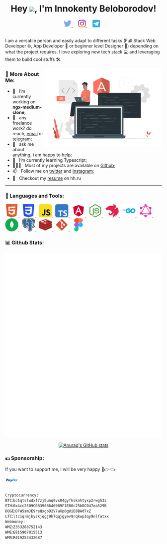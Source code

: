 <h1 align="center">
    Hey <img src="https://media.giphy.com/media/hvRJCLFzcasrR4ia7z/giphy.gif" width="25px">, I'm Innokenty Beloborodov!
</h1>
<div align="center">
    <a href="https://twitter.com/kennix88/" target="_blank" style="margin-right: 10px">
        <img alt="html5" height ="24px" src="assets/twitter-svgrepo-com.svg"> 
    </a> &nbsp;
    <a href="https://www.instagram.com/kennix88" target="_blank" style="margin-right: 10px">
        <img alt="html5" height ="24px" src="assets/instagram-svgrepo-com.svg"> 
    </a> &nbsp;
    <a href="https://t.me/Kennix88" target="_blank" style="margin-right: 10px">
        <img alt="html5" height ="24px" src="assets/telegram-svgrepo-com.svg"> 
    </a>
</div> <br>

I am a versatile person and easily adapt to different tasks (Full Stack Web Developer 🌐, App Developer 📱 or beginner level Designer 🎨) depending on what the project requires. I love exploring new tech stack 💻 and leveraging them to build cool stuffs 🛠️.

<img align="right" alt="GIF" src="assets/dev.svg" width="380" />

### 🧐 More About Me:

- 🔭 &nbsp; I’m currently working on **ngx-medium-clone**;
- 💼 &nbsp; any freelance work? do reach, [email](kennix88@icloud.com) or [telegram](https://t.me/Kennix88);
- 💬 &nbsp; ask me about anything, i am happy to help;
- 🌱 &nbsp; I’m currently learning Typescript;
- 👨🏻‍💻 &nbsp; Most of my projects are available on [Github](https://github.com/kennix88?tab=repositories);
- 📫 &nbsp; Follow me on [twitter](https://twitter.com/kennix88/) and [instagram](https://t.me/Kennix88);
- 📝 &nbsp; Checkout my [resume](https://hh.ru/applicant/resumes/view?resume=9b70c720ff065569260039ed1f34646b374953) on hh.ru

<hr>

### 🔨 Languages and Tools:

<a href="https://developer.mozilla.org/en-US/docs/Web/HTML" target="_blank" >
    <img alt="html5" height ="42px" src="assets/html5-svgrepo-com.svg"> 
</a> &nbsp;
<a href="https://developer.mozilla.org/en-US/docs/Web/css" target="_blank" >
    <img alt="ccs3" height ="42px" src="assets/css3-svgrepo-com.svg"> 
</a> &nbsp;
<a href="https://developer.mozilla.org/en-US/docs/Web/JavaScript" target="_blank" >
    <img alt="JavaScript" height ="42px" src="assets/javascript-svgrepo-com.svg"> 
</a> &nbsp;
<a href="https://www.typescriptlang.org/" target="_blank" >
    <img alt="Typescirpt" height ="42px" src="assets/typescript-svgrepo-com.svg">
</a> &nbsp;
<a href="https://angular.io/" target="_blank" >
    <img alt="Angular" height ="42px" src="assets/angular-svgrepo-com.svg">
</a> &nbsp;
<a href="https://nodejs.org/en/" target="_blank" >
    <img alt="NodeJS" height ="42px" src="assets/nodejs-icon-svgrepo-com.svg">
</a> &nbsp;
<a href="https://nestjs.com/" target="_blank" >
    <img alt="NestJS" height ="42px" src="assets/nestjs-svgrepo-com.svg">
</a> &nbsp;
<a href="https://go.dev/" target="_blank" >
    <img alt="GoLang" height ="42px" src="assets/go-svgrepo-com.svg">
</a> &nbsp;
<a href="https://graphql.org/" target="_blank" >
    <img alt="GraphQL" height ="42px" src="assets/graphql-svgrepo-com.svg">
</a> &nbsp;
<a href="https://www.mongodb.com/" target="_blank" >
    <img alt="MongoDB" height ="42px" src="assets/mongodb-svgrepo-com.svg">
</a> &nbsp;
<a href="https://www.postgresql.org/" target="_blank" >
    <img alt="PostgreSQL" height ="42px" src="assets/postgresql-svgrepo-com.svg">
</a> &nbsp;
<a href="https://redis.io/" target="_blank" >
    <img alt="Redis" height ="42px" src="assets/redis-svgrepo-com.svg">
</a> &nbsp;
<a href="https://git-scm.com/" target="_blank" > 
    <img src="assets/git-svgrepo-com.svg" alt="git" height='42px'/> 
</a> &nbsp;
<a href="https://www.figma.com/" target="_blank" > 
    <img src="assets/figma-svgrepo-com.svg" alt="figma" height='42px'/> 
</a>

<br>

### 📊 Github Stats:

<a href='https://github.com/rahul-jha98/github-stats-transparent'>

![Stats Overview](https://raw.githubusercontent.com/Kennix88/github-stats-transparent/output/generated/overview.svg)
![Most Used Languages](https://raw.githubusercontent.com/Kennix88/github-stats-transparent/output/generated/languages.svg)

</a>

<div align="center">

[![Anurag's GitHub stats](https://github-readme-stats.vercel.app/api?username=Kennix88&show_icons=true&theme=radical)](https://github.com/anuraghazra/github-readme-stats)

</div>

### 💵 Sponsorship:

 If you want to support me, I will be very happy 🥺👉👈 
<br>
<a href="https://paypal.me/kennix88" target="_blank" style="margin-right: 5px">
    <img alt="html5" height ="42px" src="assets/paypal-svgrepo-com.svg"> 
</a>

`Cryptocurrency:`<br>
`BTC`:`bc1qtslwdxf7zj9unq0vx04gyfksknhtyxp2rwgh3z`<br>
`ETH`:`0x4cc2509C083968646989F1E80c25bDC047ea529B`<br>
`DOGE`:`DFW5smJE9reQxgbD2V7uXp6gUiE8BAd7xZ`<br>
`LTC`:`ltc1qrmjkyskjqgj9k7qqjgyev9rqkwp3qy9nlfatxx`<br>
`Webmoney:`<br>
`WMZ`:`Z353288752143`<br>
`WME`:`E815907815513`<br>
`WMR`:`R419253432687`

